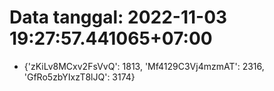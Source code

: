 # Data tanggal: 2022-11-03 19:27:57.441065+07:00

* {'zKiLv8MCxv2FsVvQ': 1813, 'Mf4129C3Vj4mzmAT': 2316, 'GfRo5zbYIxzT8lJQ': 3174}
